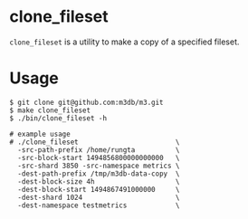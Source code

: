 # clone_fileset

`clone_fileset` is a utility to make a copy of a specified fileset.

# Usage
```
$ git clone git@github.com:m3db/m3.git
$ make clone_fileset
$ ./bin/clone_fileset -h

# example usage
# ./clone_fileset                        \
  -src-path-prefix /home/rungta          \
  -src-block-start 1494856800000000000   \
  -src-shard 3850 -src-namespace metrics \
  -dest-path-prefix /tmp/m3db-data-copy  \
  -dest-block-size 4h                    \
  -dest-block-start 1494867491000000     \
  -dest-shard 1024                       \
  -dest-namespace testmetrics            \
```

